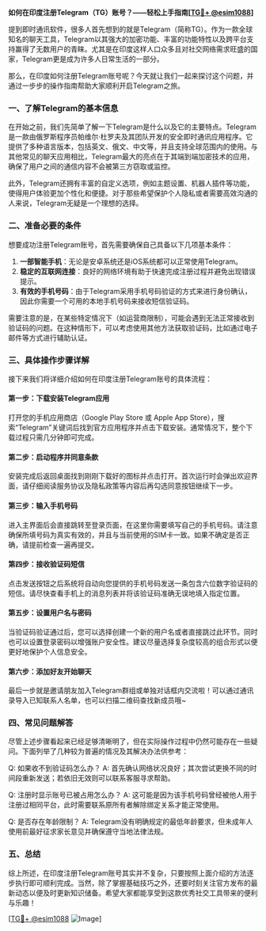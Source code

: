 **如何在印度注册Telegram（TG）账号？——轻松上手指南[[TG💪+ @esim1088](https://t.me/s/esim1088)]**

提到即时通讯软件，很多人首先想到的就是Telegram（简称TG）。作为一款全球知名的聊天工具，Telegram以其强大的加密功能、丰富的功能特性以及跨平台支持赢得了无数用户的青睐。尤其是在印度这样人口众多且对社交网络需求旺盛的国家，Telegram更是成为许多人日常生活的一部分。

那么，在印度如何注册Telegram账号呢？今天就让我们一起来探讨这个问题，并通过一步步的操作指南帮助大家顺利开启Telegram之旅。

### 一、了解Telegram的基本信息

在开始之前，我们先简单了解一下Telegram是什么以及它的主要特点。Telegram是一款由俄罗斯程序员帕维尔·杜罗夫及其团队开发的安全即时通讯应用程序。它提供了多种语言版本，包括英文、俄文、中文等，并且支持全球范围内的使用。与其他常见的聊天应用相比，Telegram最大的亮点在于其端到端加密技术的应用，确保了用户之间的通信内容不会被第三方窃取或监控。

此外，Telegram还拥有丰富的自定义选项，例如主题设置、机器人插件等功能，使得用户体验更加个性化和便捷。对于那些希望保护个人隐私或者需要高效沟通的人来说，Telegram无疑是一个理想的选择。

### 二、准备必要的条件

想要成功注册Telegram账号，首先需要确保自己具备以下几项基本条件：

1. **一部智能手机**：无论是安卓系统还是iOS系统都可以正常使用Telegram。
2. **稳定的互联网连接**：良好的网络环境有助于快速完成注册过程并避免出现错误提示。
3. **有效的手机号码**：由于Telegram采用手机号码验证的方式来进行身份确认，因此你需要一个可用的本地手机号码来接收短信验证码。

需要注意的是，在某些特定情况下（如运营商限制），可能会遇到无法正常接收到验证码的问题。在这种情形下，可以考虑使用其他方法获取验证码，比如通过电子邮件等方式进行辅助认证。

### 三、具体操作步骤详解

接下来我们将详细介绍如何在印度注册Telegram账号的具体流程：

#### 第一步：下载安装Telegram应用

打开您的手机应用商店（Google Play Store 或 Apple App Store），搜索“Telegram”关键词后找到官方应用程序并点击下载安装。通常情况下，整个下载过程只需几分钟即可完成。

#### 第二步：启动程序并同意条款

安装完成后返回桌面找到刚刚下载好的图标并点击打开。首次运行时会弹出欢迎界面，请仔细阅读服务协议及隐私政策等内容后再勾选同意按钮继续下一步。

#### 第三步：输入手机号码

进入主界面后会直接跳转至登录页面，在这里你需要填写自己的手机号码。请注意确保所填号码为真实有效的，并且与当前使用的SIM卡一致。如果不确定是否正确，请提前检查一遍再提交。

#### 第四步：接收验证码短信

点击发送按钮之后系统将自动向您提供的手机号码发送一条包含六位数字验证码的短信。请尽快查看手机上的消息列表并将该验证码准确无误地填入指定位置。

#### 第五步：设置用户名与密码

当验证码验证通过后，您可以选择创建一个新的用户名或者直接跳过此环节。同时也可以设置登录密码以增强账户安全性。建议尽量选择复杂度较高的组合形式以便更好地保护个人信息安全。

#### 第六步：添加好友开始聊天

最后一步就是邀请朋友加入Telegram群组或单独对话框内交流啦！可以通过通讯录导入已知联系人名单，也可以扫描二维码查找新成员哦~

### 四、常见问题解答

尽管上述步骤看起来已经足够清晰明了，但在实际操作过程中仍然可能存在一些疑问。下面列举了几种较为普遍的情况及其解决办法供参考：

Q: 如果收不到验证码怎么办？
A: 首先确认网络状况良好；其次尝试更换不同的时间段重新发送；若依旧无效则可以联系客服寻求帮助。

Q: 注册时显示账号已被占用怎么办？
A: 这可能是因为该手机号码曾经被他人用于注册过相同平台，此时需要联系原所有者解除绑定关系才能正常使用。

Q: 是否存在年龄限制？
A: Telegram没有明确规定的最低年龄要求，但未成年人使用前最好征求家长意见并确保遵守当地法律法规。

### 五、总结

综上所述，在印度注册Telegram账号其实并不复杂，只要按照上面介绍的方法逐步执行即可顺利完成。当然，除了掌握基础技巧之外，还要时刻关注官方发布的最新动态以便及时更新知识储备。希望大家都能享受到这款优秀社交工具带来的便利与乐趣！

[[TG💪+ @esim1088](https://t.me/s/esim1088) ![Image](https://i.postimg.cc/4NQfJmqS/Snipaste-2025-05-13-00-14-12.png)]